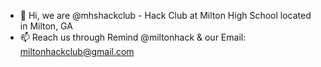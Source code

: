 - 👋 Hi, we are @mhshackclub - Hack Club at Milton High School located in Milton, GA
- 📫 Reach us through Remind @miltonhack & our Email: miltonhackclub@gmail.com


<!---
mhshackclub/mhshackclub is a ✨ special ✨ repository because its `README.md` (this file) appears on your GitHub profile.
You can click the Preview link to take a look at your changes.
--->
